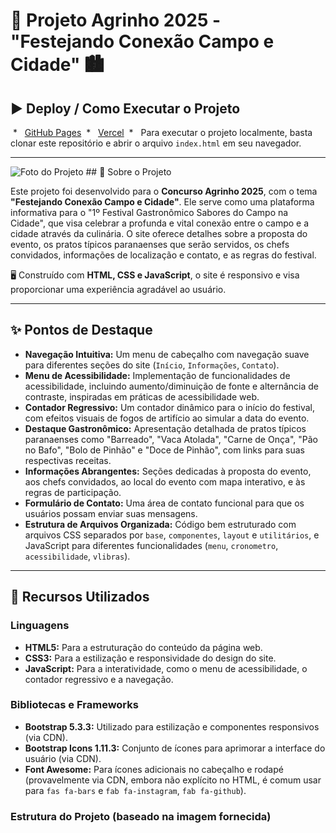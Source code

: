 # 🌾 Projeto Agrinho 2025 - **"Festejando Conexão Campo e Cidade"** 🏙️

## ▶️ Deploy / Como Executar o Projeto
 *   [GitHub Pages](https://mateoquq.github.io/agrinho-2025/)
 *   [Vercel](link_do_vercel_aqui)
 *   Para executar o projeto localmente, basta clonar este repositório e abrir o arquivo `index.html` em seu navegador.

---
![Foto do Projeto](src/assets/images/banner1.jpeg) ## 🎯 Sobre o Projeto

Este projeto foi desenvolvido para o **Concurso Agrinho 2025**, com o tema **"Festejando Conexão Campo e Cidade"**. Ele serve como uma plataforma informativa para o "1º Festival Gastronômico Sabores do Campo na Cidade", que visa celebrar a profunda e vital conexão entre o campo e a cidade através da culinária. O site oferece detalhes sobre a proposta do evento, os pratos típicos paranaenses que serão servidos, os chefs convidados, informações de localização e contato, e as regras do festival.

🖥️ Construído com **HTML, CSS e JavaScript**, o site é responsivo e visa proporcionar uma experiência agradável ao usuário.

---

## ✨ Pontos de Destaque

- **Navegação Intuitiva:** Um menu de cabeçalho com navegação suave para diferentes seções do site (`Início`, `Informações`, `Contato`).
- **Menu de Acessibilidade:** Implementação de funcionalidades de acessibilidade, incluindo aumento/diminuição de fonte e alternância de contraste, inspiradas em práticas de acessibilidade web.
- **Contador Regressivo:** Um contador dinâmico para o início do festival, com efeitos visuais de fogos de artifício ao simular a data do evento.
- **Destaque Gastronômico:** Apresentação detalhada de pratos típicos paranaenses como "Barreado", "Vaca Atolada", "Carne de Onça", "Pão no Bafo", "Bolo de Pinhão" e "Doce de Pinhão", com links para suas respectivas receitas.
- **Informações Abrangentes:** Seções dedicadas à proposta do evento, aos chefs convidados, ao local do evento com mapa interativo, e às regras de participação.
- **Formulário de Contato:** Uma área de contato funcional para que os usuários possam enviar suas mensagens.
- **Estrutura de Arquivos Organizada:** Código bem estruturado com arquivos CSS separados por `base`, `componentes`, `layout` e `utilitários`, e JavaScript para diferentes funcionalidades (`menu`, `cronometro`, `acessibilidade`, `vlibras`).

---

## 🚀 Recursos Utilizados

### Linguagens
- **HTML5:** Para a estruturação do conteúdo da página web.
- **CSS3:** Para a estilização e responsividade do design do site.
- **JavaScript:** Para a interatividade, como o menu de acessibilidade, o contador regressivo e a navegação.

### Bibliotecas e Frameworks
- **Bootstrap 5.3.3:** Utilizado para estilização e componentes responsivos (via CDN).
- **Bootstrap Icons 1.11.3:** Conjunto de ícones para aprimorar a interface do usuário (via CDN).
- **Font Awesome:** Para ícones adicionais no cabeçalho e rodapé (provavelmente via CDN, embora não explícito no HTML, é comum usar para `fas fa-bars` e `fab fa-instagram`, `fab fa-github`).

### Estrutura do Projeto (baseado na imagem fornecida)
